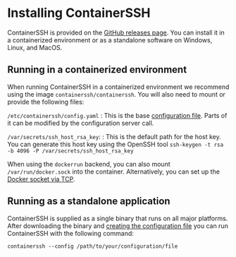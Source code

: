 <h1>Installing ContainerSSH</h1>

ContainerSSH is provided on the [GitHub releases page](https://github.com/containerssh/containerssh/releases). You can install it in a containerized environment or as a standalone software on Windows, Linux, and MacOS.

## Running in a containerized environment

When running ContainerSSH in a containerized environment we recommend using the image `containerssh/containerssh`. You will also need to mount or provide the following files:

`/etc/containerssh/config.yaml`
: This is the base [configuration file](../configuration/). Parts of it can be modified by the configuration server call.

`/var/secrets/ssh_host_rsa_key`:
: This is the default path for the host key. You can generate this host key using the OpenSSH tool `ssh-keygen -t rsa -b 4096 -P /var/secrets/ssh_host_rsa_key`

When using the `dockerrun` backend, you can also mount `/var/run/docker.sock` into the container. Alternatively, you can set up the [Docker socket via TCP](https://docs.docker.com/engine/security/https/).

## Running as a standalone application

ContainerSSH is supplied as a single binary that runs on all major platforms. After downloading the binary and [creating the configuration file](../configuration/) you can run ContainerSSH with the following command:

```
containerssh --config /path/to/your/configuration/file
```
